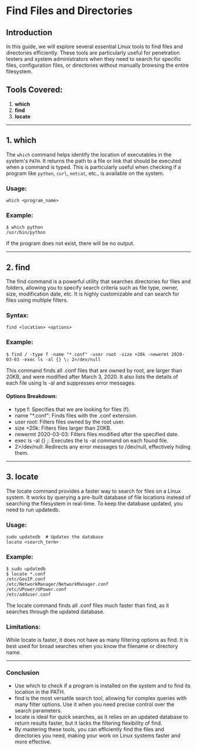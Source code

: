 # Find Files and Directories

## Introduction
In this guide, we will explore several essential Linux tools to find files and directories efficiently. These tools are particularly useful for penetration testers and system administrators when they need to search for specific files, configuration files, or directories without manually browsing the entire filesystem.

## Tools Covered:
1. **which**
2. **find**
3. **locate**

---

## **1. which**
The `which` command helps identify the location of executables in the system's `PATH`. It returns the path to a file or link that should be executed when a command is typed. This is particularly useful when checking if a program like `python`, `curl`, `netcat`, etc., is available on the system.

### Usage:
```
which <program_name>
```

### Example:
```
$ which python
/usr/bin/python
```
If the program does not exist, there will be no output.

---

## **2. find**
The find command is a powerful utility that searches directories for files and folders, allowing you to specify search criteria such as file type, owner, size, modification date, etc. It is highly customizable and can search for files using multiple filters.

### Syntax:
```
find <location> <options>
```

### Example:
```
$ find / -type f -name "*.conf" -user root -size +20k -newermt 2020-03-03 -exec ls -al {} \; 2>/dev/null
```
This command finds all .conf files that are owned by root, are larger than 20KB, and were modified after March 3, 2020. It also lists the details of each file using ls -al and suppresses error messages.

#### **Options Breakdown**:
- type f: Specifies that we are looking for files (f).
- name "*.conf": Finds files with the .conf extension.
- user root: Filters files owned by the root user.
- size +20k: Filters files larger than 20KB.
- newermt 2020-03-03: Filters files modified after the specified date.
- exec ls -al {} \;: Executes the ls -al command on each found file.
- 2>/dev/null: Redirects any error messages to /dev/null, effectively hiding them.

---

## 3. locate
The locate command provides a faster way to search for files on a Linux system. It works by querying a pre-built database of file locations instead of searching the filesystem in real-time. To keep the database updated, you need to run updatedb.

### Usage:
```
sudo updatedb  # Updates the database
locate <search_term>
```

### Example:
```
$ sudo updatedb
$ locate *.conf
/etc/GeoIP.conf
/etc/NetworkManager/NetworkManager.conf
/etc/UPower/UPower.conf
/etc/adduser.conf
```
The locate command finds all .conf files much faster than find, as it searches through the updated database.

### Limitations:
While locate is faster, it does not have as many filtering options as find. It is best used for broad searches when you know the filename or directory name.

---

### Conclusion
- Use which to check if a program is installed on the system and to find its location in the PATH.
- find is the most versatile search tool, allowing for complex queries with many filter options. Use it when you need precise control over the search parameters.
- locate is ideal for quick searches, as it relies on an updated database to return results faster, but it lacks the filtering flexibility of find.
- By mastering these tools, you can efficiently find the files and directories you need, making your work on Linux systems faster and more effective.
